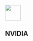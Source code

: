 <img src="https://upload.wikimedia.org/wikipedia/sco/2/21/Nvidia_logo.svg" width=50px></img>
## NVIDIA
